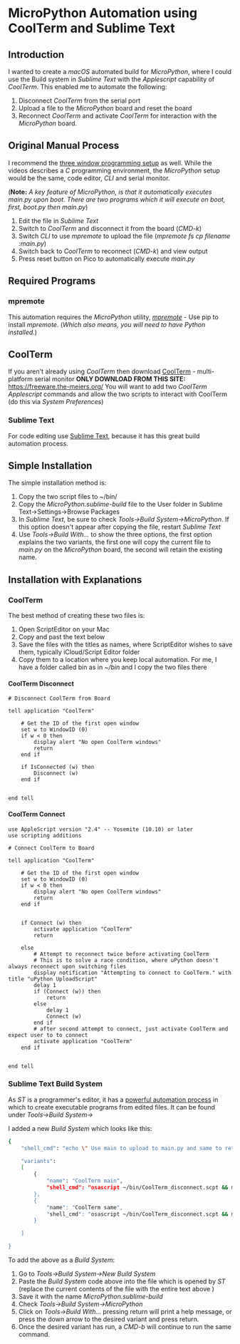 # MicroPython Automation using CoolTerm and Sublime Text

## Introduction
I wanted to create a *macOS* automated build for *MicroPython*, where I could use the Build system in *Sublime Text* with the *Applescript* capability of *CoolTerm*. This enabled me to automate the following:
1. Disconnect *CoolTerm* from the serial port
1. Upload a file to the *MicroPython* board and reset the board
1. Reconnect *CoolTerm* and activate *CoolTerm* for interaction with the *MicroPython* board.

## Original Manual Process
I recommend the [three window programming setup](/posts/avr_c_edit/) as well. While the videos describes a *C* programming environment, the *MicroPython* setup would be the same, code editor, *CLI* and serial monitor. 

(**Note:** *A key feature of MicroPython, is that it automatically executes main.py upon boot. There are two programs which it will execute on boot, first, boot.py then main.py*)

1. Edit the file in *Sublime Text*
1. Switch to *CoolTerm* and disconnect it from the board (*CMD-k*) 
1. Switch *CLI* to use *mpremote* to upload the file (*mpremote fs cp filename :main.py*)
1. Switch back to *CoolTerm* to reconnect (*CMD-k*) and view output
1. Press reset button on Pico to automatically execute *main.py*

## Required Programs

### mpremote
This automation requires the *MicroPython* utility, [*mpremote*](https://pypi.org/project/mpremote/) - Use pip to install *mpremote*. (*Which also means, you will need to have Python installed.*)

## CoolTerm
If you aren't already using *CoolTerm* then download [CoolTerm](https://freeware.the-meiers.org/) - multi-platform serial monitor **ONLY DOWNLOAD FROM THIS SITE:** https://freeware.the-meiers.org/
You will want to add two *CoolTerm* *Applescript* commands and allow the two scripts to interact with CoolTerm (do this via *System Preferences*)

### Sublime Text
For code editing use [Sublime Text](https://www.sublimetext.com), because it has this great build automation process.

## Simple Installation
The simple installation method is:
1. Copy the two script files to ~/bin/
1. Copy the *MicroPython.sublime-build* file to the User folder in Sublime Text->Settings->Browse Packages
1. In *Sublime Text*, be sure to check *Tools->Build System->MicroPython*. If this option doesn't appear after copying the file, restart *Sublime Text*
1. Use *Tools->Build With...* to show the three options, the first option explains the two variants, the first one will copy the current file to *main.py* on the *MicroPython* board, the second will retain the existing name.

## Installation with Explanations
### CoolTerm
The best method of creating these two files is:

1. Open ScriptEditor on your Mac
1. Copy and past the text below
1. Save the files with the titles as names, where ScriptEditor wishes to save them, typically iCloud/Script Editor folder
1. Copy them to a location where you keep local automation. For me, I have a folder called bin as in *~/bin* and I copy the two files there
#### CoolTerm Disconnect
```Applescript
# Disconnect CoolTerm from Board

tell application "CoolTerm"
	
	# Get the ID of the first open window
	set w to WindowID (0)
	if w < 0 then
		display alert "No open CoolTerm windows"
		return
	end if
	
	if IsConnected (w) then
		Disconnect (w)
	end if
	
	
end tell
```

#### CoolTerm Connect
```Applescript
use AppleScript version "2.4" -- Yosemite (10.10) or later
use scripting additions

# Connect CoolTerm to Board

tell application "CoolTerm"
	
	# Get the ID of the first open window
	set w to WindowID (0)
	if w < 0 then
		display alert "No open CoolTerm windows"
		return
	end if
	
	
	if Connect (w) then
		activate application "CoolTerm"
		return
		
	else
		# Attempt to reconnect twice before activating CoolTerm
		# This is to solve a race condition, where uPython doesn't always reconnect upon switching files
		display notification "Attempting to connect to CoolTerm." with title "uPython UploadScript"
		delay 1
		if (Connect (w)) then
			return
		else
			delay 1
			Connect (w)
		end if
		# after second attempt to connect, just activate CoolTerm and expect user to to connect
		activate application "CoolTerm"
	end if
	
	
end tell
```

### Sublime Text Build System
As *ST* is a programmer's editor, it has a [powerful automation process](https://forum.sublimetext.com/t/build-systems/14435/53) in which to create executable programs from edited files. It can be found under *Tools->Build System->* 

I added a new *Build System* which looks like this:
```bash
{
	"shell_cmd": "echo \" Use main to upload to main.py and same to retain filename\" ",

	"variants":
	[
		{
			"name": "CoolTerm main",
			"shell_cmd": "osascript ~/bin/CoolTerm_disconnect.scpt && mpremote cp $file :main.py && mpremote reset && osascript ~/bin/CoolTerm_connect.scpt"
		},
		{
			"name": "CoolTerm same",
			"shell_cmd": "osascript ~/bin/CoolTerm_disconnect.scpt && mpremote cp $file :$file_name && mpremote reset && osascript ~/bin/CoolTerm_connect.scpt"
		}

	]

}
```

To add the above as a *Build System*:
1. Go to *Tools->Build System->New Build System* 
1. Paste the *Build System* code above into the file which is opened by *ST* (replace the current contents of the file with the entire text above )
1. Save it with the name *MicroPython.sublime-build*
1. Check *Tools->Build System->MicroPython*
1. Click on *Tools->Build With...* pressing return will print a help message, or press the down arrow to the desired variant and press return.
1. Once the desired variant has run, a *CMD-b* will continue to run the same command.
